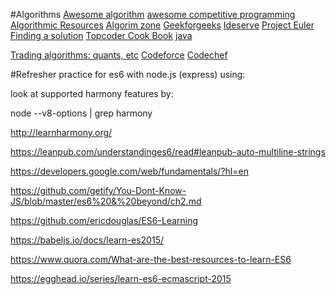 #Algorithms
[Awesome algorithm](https://github.com/lnishan/awesome-competitive-programming)
[awesome competitive programming](https://github.com/lnishan/awesome-competitive-programming)
[Algorithmic Resources](https://github.com/hkirat/Algorithmic-Resources)
[Algorim zone](https://github.com/kennyledet/Algorithm-Implementations)
[Geekforgeeks](http://www.geeksforgeeks.org/fundamentals-of-algorithms/)
[Ideserve](http://www.ideserve.co.in/)
[Project Euler](https://projecteuler.net/archives)
[Finding a solution](https://www.topcoder.com/community/data-science/data-science-tutorials/how-to-find-a-solution/)
[Topcoder Cook Book](http://apps.topcoder.com/forums/?module=Category&categoryID=4532)
[java](https://github.com/mission-peace/interview/wiki)

[Trading algorithms: quants, etc](https://www.quora.com/What-are-good-beginning-algorithmic-trading-tutorials)
[Codeforce](http://codeforces.com/problemset)
[Codechef](https://www.codechef.com/problems/hard/)

#Refresher practice for es6 with node.js (express) using:

look at supported harmony features by:

node --v8-options | grep harmony


http://learnharmony.org/

https://leanpub.com/understandinges6/read#leanpub-auto-multiline-strings

https://developers.google.com/web/fundamentals/?hl=en

https://github.com/getify/You-Dont-Know-JS/blob/master/es6%20&%20beyond/ch2.md

https://github.com/ericdouglas/ES6-Learning

https://babeljs.io/docs/learn-es2015/

https://www.quora.com/What-are-the-best-resources-to-learn-ES6

https://egghead.io/series/learn-es6-ecmascript-2015